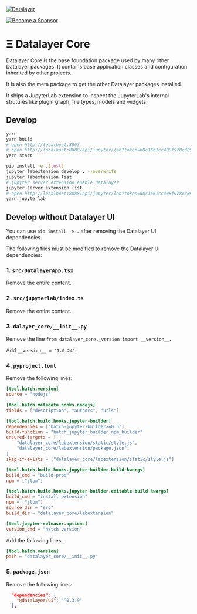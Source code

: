 [![Datalayer](https://assets.datalayer.tech/datalayer-25.svg)](https://datalayer.io)

[![Become a Sponsor](https://img.shields.io/static/v1?label=Become%20a%20Sponsor&message=%E2%9D%A4&logo=GitHub&style=flat&color=1ABC9C)](https://github.com/sponsors/datalayer)

# Ξ Datalayer Core

Datalayer Core is the base foundation package used by many other Datalayer packages. It contains base application classes and configuration inherited by other projects.

It is also the meta package to get the other Datalayer packages installed.

It ships a JupyterLab extension to inspect the JupyterLab's internal strutures like plugin graph, file types, models and widgets.

## Develop

```bash
yarn
yarn build
# open http://localhost:3063
# open http://localhost:8888/api/jupyter/lab?token=60c1661cc408f978c309d04157af55c9588ff9557c9380e4fb50785750703da6
yarn start
```

```bash
pip install -e .[test]
jupyter labextension develop . --overwrite
jupyter labextension list
# jupyter server extension enable datalayer
jupyter server extension list
# open http://localhost:8888/api/jupyter/lab?token=60c1661cc408f978c309d04157af55c9588ff9557c9380e4fb50785750703da6
yarn jupyterlab
```

## Develop without Datalayer UI

You can use `pip install -e .` after removing the Datalayer UI dependencies.

The following files must be modified to remove the Datalayer UI dependencies:

### 1. `src/DatalayerApp.tsx`

Remove the entire content.

### 2. `src/jupyterlab/index.ts`

Remove the entire content.

### 3. `dalayer_core/__init__.py`

Remove the line `from datalayer_core._version import __version__`.

Add `__version__ = '1.0.24'`.

### 4. `pyproject.toml`

Remove the following lines:

```toml
[tool.hatch.version]
source = "nodejs"
```

```toml
[tool.hatch.metadata.hooks.nodejs]
fields = ["description", "authors", "urls"]
```

```toml
[tool.hatch.build.hooks.jupyter-builder]
dependencies = ["hatch-jupyter-builder>=0.5"]
build-function = "hatch_jupyter_builder.npm_builder"
ensured-targets = [
    "datalayer_core/labextension/static/style.js",
    "datalayer_core/labextension/package.json",
]
skip-if-exists = ["datalayer_core/labextension/static/style.js"]

[tool.hatch.build.hooks.jupyter-builder.build-kwargs]
build_cmd = "build:prod"
npm = ["jlpm"]

[tool.hatch.build.hooks.jupyter-builder.editable-build-kwargs]
build_cmd = "install:extension"
npm = ["jlpm"]
source_dir = "src"
build_dir = "datalayer_core/labextension"

[tool.jupyter-releaser.options]
version_cmd = "hatch version"
```

Add the following lines:

```toml
[tool.hatch.version]
path = "datalayer_core/__init__.py"
```

### 5. `package.json`

Remove the following lines:

```json
  "dependencies": {
    "@datalayer/ui": "^0.3.9"
  },
```